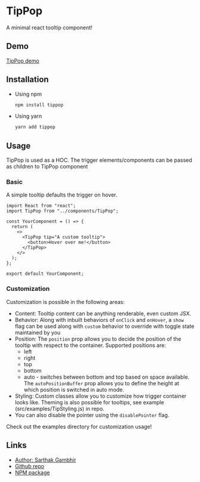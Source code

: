 # TipPop

A minimal react tooltip component!

## Demo

[TipPop demo](https://icyi2i.github.io/tippop/)

## Installation

- Using npm

  ```bash
  npm install tippop
  ```

- Using yarn

  ```bash
  yarn add tippop
  ```

## Usage

TipPop is used as a HOC. The trigger elements/components can be passed as
children to TipPop component

### Basic

A simple tooltip defaults the trigger on hover.

```JSX
import React from "react";
import TipPop from "../components/TipPop";

const YourComponent = () => {
  return (
    <>
      <TipPop tip="A custom tooltip">
        <button>Hover over me!</button>
      </TipPop>
    </>
  );
};

export default YourComponent;
```

### Customization

Customization is possible in the following areas:

- Content: Tooltip content can be anything renderable, even custom JSX.
- Behavior: Along with inbuilt behaviors of `onClick` and `onHover`, a `show`
  flag can be used along with `custom` behavior to override with toggle state
  maintained by you
- Position: The `position` prop allows you to decide the position of the tooltip
  with respect to the container. Supported positions are:
  - left
  - right
  - top
  - bottom
  - auto - switches between bottom and top based on space available. The
    `autoPositionBuffer` prop allows you to define the height at which position
    is switched in auto mode.
- Styling: Custom classes allow you to customize how trigger container looks
  like. Theming is also possible for tooltips, see example
  (src/examples/TipStyling.js) in repo.
- You can also disable the pointer using the `disablePointer` flag.

Check out the examples directory for customization usage!

## Links

- [Author: Sarthak Gambhir](http://sarthakgambhir.herokuapp.com/)
- [Github repo](https://github.com/icyi2i/tippop)
- [NPM package](https://www.npmjs.com/package/tippop)
